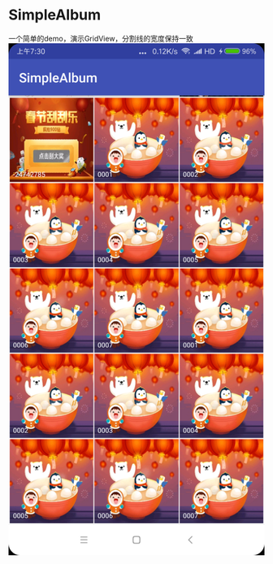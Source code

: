 # SimpleAlbum
一个简单的demo，演示GridView，分割线的宽度保持一致
![](https://github.com/ITAnt/SimpleAlbum/blob/master/screenshot/screenshot.png?raw=true)

